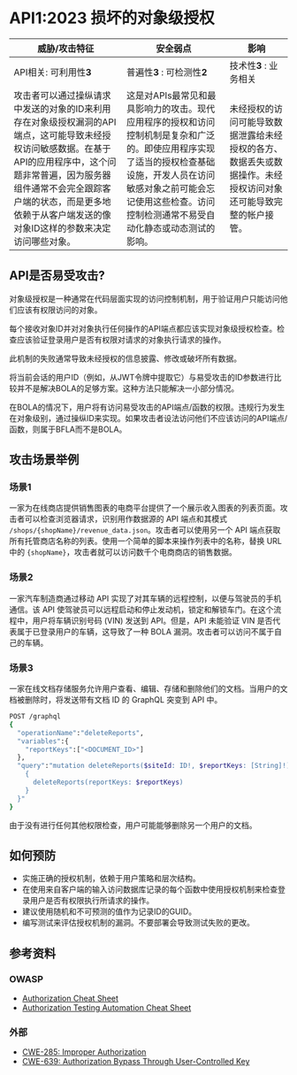 # API1:2023 损坏的对象级授权
|威胁/攻击特征|安全弱点|影响|
| ----- | ----- | ----- |
|API相关: 可利用性**3**|普遍性**3** : 可检测性**2**|技术性**3** : 业务相关|
|攻击者可以通过操纵请求中发送的对象的ID来利用存在对象级授权漏洞的API端点，这可能导致未经授权访问敏感数据。在基于API的应用程序中，这个问题非常普遍，因为服务器组件通常不会完全跟踪客户端的状态，而是更多地依赖于从客户端发送的像对象ID这样的参数来决定访问哪些对象。|这是对APIs最常见和最具影响力的攻击。现代应用程序的授权和访问控制机制是复杂和广泛的。即使应用程序实现了适当的授权检查基础设施，开发人员在访问敏感对象之前可能会忘记使用这些检查。访问控制检测通常不易受自动化静态或动态测试的影响。|未经授权的访问可能导致数据泄露给未经授权的各方、数据丢失或数据操作。未经授权访问对象还可能导致完整的帐户接管。|

## API是否易受攻击?
对象级授权是一种通常在代码层面实现的访问控制机制，用于验证用户只能访问他们应该有权限访问的对象。

每个接收对象ID并对对象执行任何操作的API端点都应该实现对象级授权检查。检查应该验证登录用户是否有权限对请求的对象执行请求的操作。

此机制的失败通常导致未经授权的信息披露、修改或破坏所有数据。

将当前会话的用户ID（例如，从JWT令牌中提取它）与易受攻击的ID参数进行比较并不是解决BOLA的足够方案。这种方法只能解决一小部分情况。

在BOLA的情况下，用户将有访问易受攻击的API端点/函数的权限。违规行为发生在对象级别，通过操纵ID来实现。如果攻击者设法访问他们不应该访问的API端点/函数，则属于BFLA而不是BOLA。

## 攻击场景举例
### 场景1
一家为在线商店提供销售图表的电商平台提供了一个展示收入图表的列表页面。攻击者可以检查浏览器请求，识别用作数据源的 API 端点和其模式 `/shops/{shopName}/revenue_data.json`。攻击者可以使用另一个 API 端点获取所有托管商店名称的列表。使用一个简单的脚本来操作列表中的名称，替换 URL 中的 `{shopName}`，攻击者就可以访问数千个电商商店的销售数据。

### 场景2
一家汽车制造商通过移动 API 实现了对其车辆的远程控制，以便与驾驶员的手机通信。该 API 使驾驶员可以远程启动和停止发动机，锁定和解锁车门。在这个流程中，用户将车辆识别号码 (VIN) 发送到 API。但是，API 未能验证 VIN 是否代表属于已登录用户的车辆，这导致了一种 BOLA 漏洞。攻击者可以访问不属于自己的车辆。

### 场景3
一家在线文档存储服务允许用户查看、编辑、存储和删除他们的文档。当用户的文档被删除时，将发送带有文档 ID 的 GraphQL 突变到 API 中。

```bash
POST /graphql
{
  "operationName":"deleteReports",
  "variables":{
    "reportKeys":["<DOCUMENT_ID>"]
  },
  "query":"mutation deleteReports($siteId: ID!, $reportKeys: [String]!) {
    {
      deleteReports(reportKeys: $reportKeys)
    }
  }"
}
```
由于没有进行任何其他权限检查，用户可能能够删除另一个用户的文档。

## 如何预防
* 实施正确的授权机制，依赖于用户策略和层次结构。
* 在使用来自客户端的输入访问数据库记录的每个函数中使用授权机制来检查登录用户是否有权限执行所请求的操作。
* 建议使用随机和不可预测的值作为记录ID的GUID。
* 编写测试来评估授权机制的漏洞。不要部署会导致测试失败的更改。

## 参考资料
### OWASP
* [Authorization Cheat Sheet](https://cheatsheetseries.owasp.org/cheatsheets/Authorization_Cheat_Sheet.html)
* [Authorization Testing Automation Cheat Sheet](https://cheatsheetseries.owasp.org/cheatsheets/Authorization_Testing_Automation_Cheat_Sheet.html)

### 外部
* [CWE-285: Improper Authorization](https://cwe.mitre.org/data/definitions/285.html)
* [CWE-639: Authorization Bypass Through User-Controlled Key](https://cwe.mitre.org/data/definitions/639.html)
